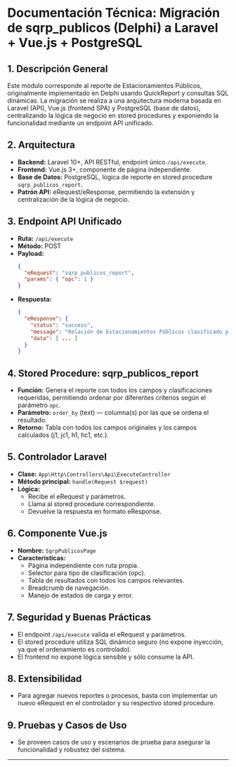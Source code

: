 # Documentación Técnica: Migración de sqrp_publicos (Delphi) a Laravel + Vue.js + PostgreSQL

## 1. Descripción General
Este módulo corresponde al reporte de Estacionamientos Públicos, originalmente implementado en Delphi usando QuickReport y consultas SQL dinámicas. La migración se realiza a una arquitectura moderna basada en Laravel (API), Vue.js (frontend SPA) y PostgreSQL (base de datos), centralizando la lógica de negocio en stored procedures y exponiendo la funcionalidad mediante un endpoint API unificado.

## 2. Arquitectura
- **Backend:** Laravel 10+, API RESTful, endpoint único `/api/execute`.
- **Frontend:** Vue.js 3+, componente de página independiente.
- **Base de Datos:** PostgreSQL, lógica de reporte en stored procedure `sqrp_publicos_report`.
- **Patrón API:** eRequest/eResponse, permitiendo la extensión y centralización de la lógica de negocio.

## 3. Endpoint API Unificado
- **Ruta:** `/api/execute`
- **Método:** POST
- **Payload:**
  ```json
  {
    "eRequest": "sqrp_publicos_report",
    "params": { "opc": 1 }
  }
  ```
- **Respuesta:**
  ```json
  {
    "eResponse": {
      "status": "success",
      "message": "Relación de Estacionamientos Públicos clasificado por : Número",
      "data": [ ... ]
    }
  }
  ```

## 4. Stored Procedure: sqrp_publicos_report
- **Función:** Genera el reporte con todos los campos y clasificaciones requeridas, permitiendo ordenar por diferentes criterios según el parámetro `opc`.
- **Parámetro:** `order_by` (text) — columna(s) por las que se ordena el resultado.
- **Retorno:** Tabla con todos los campos originales y los campos calculados (j1, jc1, h1, hc1, etc.).

## 5. Controlador Laravel
- **Clase:** `App\Http\Controllers\Api\ExecuteController`
- **Método principal:** `handle(Request $request)`
- **Lógica:**
  - Recibe el eRequest y parámetros.
  - Llama al stored procedure correspondiente.
  - Devuelve la respuesta en formato eResponse.

## 6. Componente Vue.js
- **Nombre:** `SqrpPublicosPage`
- **Características:**
  - Página independiente con ruta propia.
  - Selector para tipo de clasificación (opc).
  - Tabla de resultados con todos los campos relevantes.
  - Breadcrumb de navegación.
  - Manejo de estados de carga y error.

## 7. Seguridad y Buenas Prácticas
- El endpoint `/api/execute` valida el eRequest y parámetros.
- El stored procedure utiliza SQL dinámico seguro (no expone inyección, ya que el ordenamiento es controlado).
- El frontend no expone lógica sensible y sólo consume la API.

## 8. Extensibilidad
- Para agregar nuevos reportes o procesos, basta con implementar un nuevo eRequest en el controlador y su respectivo stored procedure.

## 9. Pruebas y Casos de Uso
- Se proveen casos de uso y escenarios de prueba para asegurar la funcionalidad y robustez del sistema.

---
